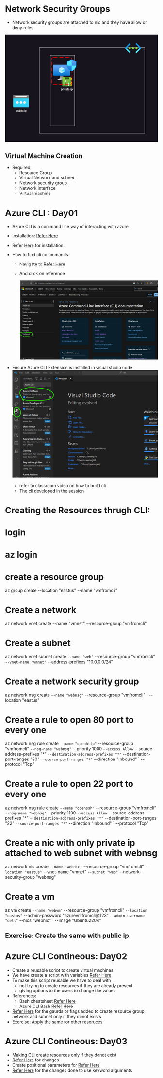 # Network Security Groups
* Network security groups are attached to nic and they have allow or deny rules

![VM_nic_Level](../Images_Azure/azcompute36.webp)


## Virtual Machine Creation
  * Required:
       * Resource Group
       * Virtual Network and subnet
       * Network security group
       * Network interface
       * Virtual machine


# Azure CLI :  Day01

 * Azure CLI is a command line way of interacting with azure
 * Installation: [Refer Here](https://learn.microsoft.com/en-us/cli/azure/install-azure-cli?view=azure-cli-latest)
 * [Refer Here](https://www.youtube.com/watch?v=9guzVbZPGuw&t=3s) for installation.
 * How to find cli commmands
     * Navigate to [Refer Here](https://learn.microsoft.com/en-us/cli/azure/?view=azure-cli-latest)
     * And click on reference
        
        ![CLI_Referneces](../Images_Azure/azcompute37.webp)

 * Ensure Azure CLI Extension is installed in visual studio code
      ![CLI_Extentions_Done](../Images_Azure/azcompute38.webp)

     * refer to classroom video on how to build cli
     * The cli developed in the session



# Creating the Resources thrugh CLI:

# login
# az login

# create a resource group
az group create --location "eastus" --name "vmfromcli"

# Create a network 
az network vnet create --name "vmnet" --resource-group "vmfromcli"

# Create a subnet
az network vnet subnet create `
    --name "web" `
    --resource-group "vmfromcli" `
    --vnet-name "vmnet" `
    --address-prefixes "10.0.0.0/24"

# Create a network security group

az network nsg create `
    --name "webnsg" `
    --resource-group "vmfromcli" `
    --location "eastus" 

# Create a rule to open 80 port to every one
az network nsg rule create `
    --name "openhttp" `
    --resource-group "vmfromcli" `
    --nsg-name "webnsg" `
    --priority 1000 `
    --access Allow `
    --source-address-prefixes "*" `
    --destination-address-prefixes "*" `
    --destination-port-ranges "80" `
    --source-port-ranges "*" `
    --direction "Inbound" `
    --protocol "Tcp"

# Create a rule to open 22 port to every one
az network nsg rule create `
    --name "openssh" `
    --resource-group "vmfromcli" `
    --nsg-name "webnsg" `
    --priority 1100 `
    --access Allow `
    --source-address-prefixes "*" `
    --destination-address-prefixes "*" `
    --destination-port-ranges "22" `
    --source-port-ranges "*" `
    --direction "Inbound" `
    --protocol "Tcp"

# Create a nic with only private ip attached to web subnet with webnsg
az network nic create `
    --name "webnic" `
    --resource-group "vmfromcli" `
    --location "eastus" `
    --vnet-name "vmnet" `
    --subnet "web" `
    --network-security-group "webnsg"

# Create a vm
az vm create `
    --name "webvm" `
    --resource-group "vmfromcli" `
    --location "eastus" `
    --admin-password "azurevmfromcli@123" `
    --admin-username "dell" `
    --nics "webnic" `
    --image "Ubuntu2204"

## Exercise: Create the same with public ip.



# Azure CLI Contineous: Day02

 * Create a reusable script to create virtual machines
 * We have create a script with variables [Refer Here](https://github.com/asquarezone/azurescripts/commit/9ff861f3a45d52e12f2e3d7f33553bc81f1b0f7a?diff=split)
 * To make this script reusable we have to deal with
     * not trying to create resources if they are already present
     * giving options to the users to change the values
 * References:
     * Bash cheatsheet [Refer Here](https://devhints.io/bash)
     * Azure CLI Bash [Refer Here](https://learn.microsoft.com/en-us/cli/azure/use-azure-cli-successfully-bash?view=azure-cli-latest)
 * [Refer Here](https://github.com/asquarezone/azurescripts/commit/69924dc62aa43079b79db2ae7f7c5ad271b22e24?diff=split) for the gaurds or flags added to create resource group, network and subnet only if they donot exists
 * Exercise: Apply the same for other resoruces


# Azure CLI Contineous: Day03
  * Making CLI create resources only if they donot exist
  * [Refer Here](https://github.com/asquarezone/azurescripts/commit/48a83f3c916341a4fd0fd4da4c8d6fc4164ee941?diff=split) for changes
  * Create positional parameters for [Refer Here](https://github.com/asquarezone/azurescripts/blob/master/Nov23/AzureCLI/VM/azurevm.sh)
  * [Refer Here](https://github.com/asquarezone/azurescripts/commit/1358bdecffb82fec070801abf690fec75a9c6494?diff=split) for the changes done to use keyword arguments